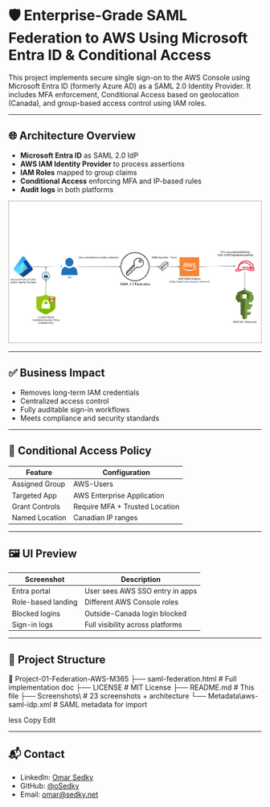 # 🛡️ Enterprise-Grade SAML Federation to AWS Using Microsoft Entra ID & Conditional Access

This project implements secure single sign-on to the AWS Console using Microsoft Entra ID (formerly Azure AD) as a SAML 2.0 Identity Provider. It includes MFA enforcement, Conditional Access based on geolocation (Canada), and group-based access control using IAM roles.

---

## 🌐 Architecture Overview

- **Microsoft Entra ID** as SAML 2.0 IdP
- **AWS IAM Identity Provider** to process assertions
- **IAM Roles** mapped to group claims
- **Conditional Access** enforcing MFA and IP-based rules
- **Audit logs** in both platforms

![Federation Architecture](Screenshots/Federation%20AWS%20Azure%20Setup.png)

---

## ✅ Business Impact

- Removes long-term IAM credentials
- Centralized access control
- Fully auditable sign-in workflows
- Meets compliance and security standards

---

## 🔐 Conditional Access Policy

| Feature          | Configuration                    |
|------------------|----------------------------------|
| Assigned Group   | AWS-Users                        |
| Targeted App     | AWS Enterprise Application       |
| Grant Controls   | Require MFA + Trusted Location   |
| Named Location   | Canadian IP ranges               |

---

## 🖼 UI Preview

| Screenshot | Description                         |
|------------|-------------------------------------|
| Entra portal | User sees AWS SSO entry in apps   |
| Role-based landing | Different AWS Console roles |
| Blocked logins | Outside-Canada login blocked    |
| Sign-in logs | Full visibility across platforms  |

---

## 📂 Project Structure

📁 Project-01-Federation-AWS-M365
├── saml-federation.html # Full implementation doc
├── LICENSE # MIT License
├── README.md # This file
├── Screenshots\ # 23 screenshots + architecture
└── Metadata\aws-saml-idp.xml # SAML metadata for import

less
Copy
Edit

---

## 📬 Contact

- LinkedIn: [Omar Sedky](https://www.linkedin.com/in/omarsedky)
- GitHub: [@oSedky](https://github.com/oSedky)
- Email: omar@sedky.net
